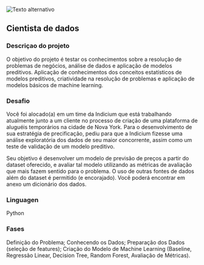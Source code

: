 
![Texto alternativo](https://assets-global.website-files.com/6491a8aad31f132488172555/64944e552f9b281987535da9_Logo-indicium-09.svg)

## Cientista de dados
### Descriçao do projeto
 O objetivo do projeto é testar os  conhecimentos sobre a resolução de problemas de negócios, análise de dados e aplicação de modelos preditivos. Aplicação de conhecimentos dos conceitos estatísticos de modelos preditivos, criatividade na resolução de problemas e aplicação de modelos básicos de machine learning.

 ### Desafio
Você foi alocado(a) em um time da Indicium que está trabalhando atualmente junto a um cliente no processo de criação de uma plataforma de aluguéis temporários na cidade de Nova York. Para o desenvolvimento de sua estratégia de precificação, pediu para que a Indicium fizesse uma análise exploratória dos dados de seu maior concorrente, assim como um teste de validação de um modelo preditivo.

Seu objetivo é desenvolver um modelo de previsão de preços a partir do dataset oferecido, e avaliar tal modelo utilizando as métricas de avaliação que mais fazem sentido para o problema. O uso de outras fontes de dados além do dataset é permitido (e encorajado). Você poderá encontrar em anexo um dicionário dos dados.

### Linguagen
Python

### Fases

Definição do Problema;
Conhecendo os Dados;
Preparação dos Dados (seleção de features);
Criação do Modelo de Machine Learning (Baseline, Regressão Linear, Decision Tree, Random Forest, Avaliação de Métricas).

